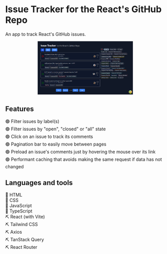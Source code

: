 # Issue Tracker for the React's GitHub Repo

An app to track React's GitHub issues.
<p align="center"><img src="./public/Issue Tracker.png" width="300"></p>

## Features
🟢 Filter issues by label(s) <br/>
🟢 Filter issues by "open", "closed" or "all" state<br/>
🟢 Click on an issue to track its comments<br/>
🟢 Pagination bar to easily move between pages<br/>
🟢 Preload an issue's comments just by hovering the mouse over its link<br/>
🟢 Performant caching that avoids making the same request if data has not changed<br/>

## Languages and tools
🔡 HTML <br/>
🔡 CSS<br/>
🔡 JavaScript<br/>
🔡 TypeScript<br/>
⛏️ React (with Vite)<br/>
⛏️ Tailwind CSS<br/>
⛏️ Axios<br/>
⛏️ TanStack Query<br/>
⛏️ React Router<br/>
